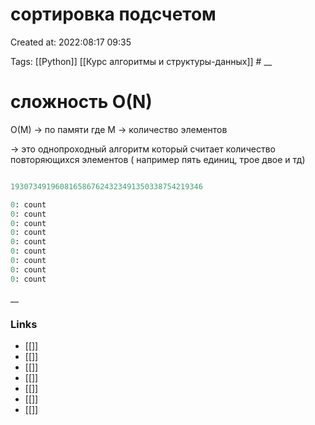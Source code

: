 # сортировка подсчетом

Created at: 2022:08:17 09:35

Tags: [[Python]] [[Курс алгоритмы и структуры-данных]]    #
__ 

# сложность O(N) 
O(M) -> по памяти где M -> количество элементов

-> это однопроходный алгоритм который считает количество повторяющихся элементов ( например пять единиц, трое двое и тд)
``` python 

1930734919608165867624323491350338754219346

0: count
0: count
0: count
0: count
0: count
0: count
0: count
0: count
0: count


```

__

### Links

- [[]]
- [[]]
- [[]]
- [[]]
- [[]]
- [[]]
- [[]]